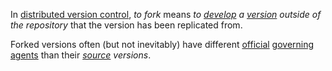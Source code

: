 In [distributed version control](https://github.com/gcassel/Modular-Organization-Terminology/blob/master/compound-terms/distributed-version-control.md), *to fork* means *to [develop](https://github.com/gcassel/Modular-Organization-Terminology/blob/master/terms/develop.md) a [version](https://github.com/gcassel/Modular-Organization-Terminology/blob/master/terms/version.md) outside of the repository* that the version has been replicated from.  

Forked versions often (but not inevitably) have different [official](https://github.com/gcassel/Modular-Organization-Terminology/blob/master/terms/official.md) [governing](https://github.com/gcassel/Modular-Organization-Terminology/blob/master/terms/governance.md) [agents](https://github.com/gcassel/Modular-Organization-Terminology/blob/master/terms/agent.md) than their *[source](https://github.com/gcassel/Modular-Organization-Terminology/blob/master/terms/source.md) versions*.
